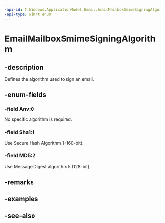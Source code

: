 ```yaml
---
-api-id: T:Windows.ApplicationModel.Email.EmailMailboxSmimeSigningAlgorithm
-api-type: winrt enum
---
```


<!-- Enumeration syntax
public enum Windows.ApplicationModel.Email.EmailMailboxSmimeSigningAlgorithm : int
-->

# EmailMailboxSmimeSigningAlgorithm

## -description
Defines the algorithm used to sign an email.

## -enum-fields
### -field Any:0
No specific algorithm is required.

### -field Sha1:1
Use Secure Hash Algorithm 1 (160-bit).

### -field MD5:2
Use Message Digest algorithm 5 (128-bit).


## -remarks

## -examples

## -see-also
